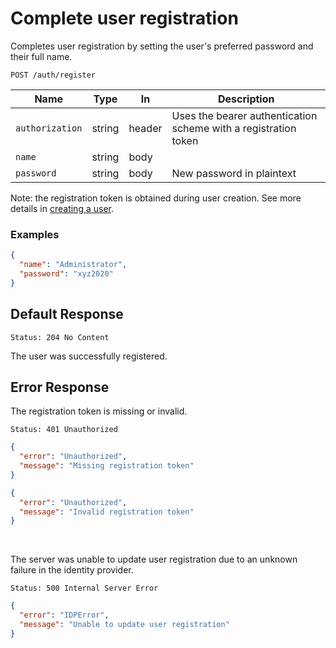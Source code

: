 # Complete user registration

Completes user registration by setting the user's preferred password and
their full name.

```http request
POST /auth/register
```

| Name            | Type   | In     | Description                                                     |
| --------------- | ------ | ------ | --------------------------------------------------------------- |
| `authorization` | string | header | Uses the bearer authentication scheme with a registration token |
| `name`          | string | body   |                                                                 |
| `password`      | string | body   | New password in plaintext                                       |

Note: the registration token is obtained during user creation. See more details
in [creating a user](usersreate.md#success-response).

### Examples

```json
{
  "name": "Administrator",
  "password": "xyz2020"
}
```

## Default Response

```http request
Status: 204 No Content
```

The user was successfully registered.

## Error Response

The registration token is missing or invalid.

```http request
Status: 401 Unauthorized
```

```json
{
  "error": "Unauthorized",
  "message": "Missing registration token"
}
```

```json
{
  "error": "Unauthorized",
  "message": "Invalid registration token"
}
```

<br/>

The server was unable to update user registration due to
an unknown failure in the identity provider.

```http request
Status: 500 Internal Server Error
```

```json
{
  "error": "IDPError",
  "message": "Unable to update user registration"
}
```

